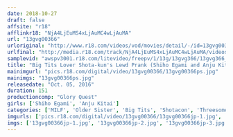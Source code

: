 ```yaml
---
date: 2018-10-27
draft: false
affsite: "r18"
afflinkr18: "NjA4LjEuMS4xLjAuMC4wLjAuMA"
url: "13gvg00366"
urloriginal: "http://www.r18.com/videos/vod/movies/detail/-/id=13gvg00366"
urlfinal: "http://media.r18.com/track/NjA4LjEuMS4xLjAuMC4wLjAuMA/videos/vod/movies/detail/-/id=13gvg00366"
samplevid: "awspv3001.r18.com/litevideo/freepv/1/13g/13gvg366/13gvg366_dmb_w.mp4"
title: "Big Tits Lover Shota-kun's Lewd Prank (Shiho Egami and Anju Kitai)"
mainimgurl: "pics.r18.com/digital/video/13gvg00366/13gvg00366ps.jpg"
mainimgs: "13gvg00366ps.jpg"
releasedate: "Oct. 05, 2016"
duration: 151
productioncomp: "Glory Quest"
girls: ['Shiho Egami', 'Anju Kitai']
categories: ['MILF', 'Older Sister', 'Big Tits', 'Shotacon', 'Threesome / Foursome', 'Hi-Def']
imgurls: ['pics.r18.com/digital/video/13gvg00366/13gvg00366jp-1.jpg', 'pics.r18.com/digital/video/13gvg00366/13gvg00366jp-2.jpg', 'pics.r18.com/digital/video/13gvg00366/13gvg00366jp-3.jpg', 'pics.r18.com/digital/video/13gvg00366/13gvg00366jp-4.jpg', 'pics.r18.com/digital/video/13gvg00366/13gvg00366jp-5.jpg', 'pics.r18.com/digital/video/13gvg00366/13gvg00366jp-6.jpg', 'pics.r18.com/digital/video/13gvg00366/13gvg00366jp-7.jpg', 'pics.r18.com/digital/video/13gvg00366/13gvg00366jp-8.jpg', 'pics.r18.com/digital/video/13gvg00366/13gvg00366jp-9.jpg', 'pics.r18.com/digital/video/13gvg00366/13gvg00366jp-10.jpg', 'pics.r18.com/digital/video/13gvg00366/13gvg00366jp-11.jpg', 'pics.r18.com/digital/video/13gvg00366/13gvg00366jp-12.jpg', 'pics.r18.com/digital/video/13gvg00366/13gvg00366jp-13.jpg', 'pics.r18.com/digital/video/13gvg00366/13gvg00366jp-14.jpg', 'pics.r18.com/digital/video/13gvg00366/13gvg00366jp-15.jpg', 'pics.r18.com/digital/video/13gvg00366/13gvg00366jp-16.jpg', 'pics.r18.com/digital/video/13gvg00366/13gvg00366jp-17.jpg', 'pics.r18.com/digital/video/13gvg00366/13gvg00366jp-18.jpg', 'pics.r18.com/digital/video/13gvg00366/13gvg00366jp-19.jpg', 'pics.r18.com/digital/video/13gvg00366/13gvg00366jp-20.jpg']
imgs: ['13gvg00366jp-1.jpg', '13gvg00366jp-2.jpg', '13gvg00366jp-3.jpg', '13gvg00366jp-4.jpg', '13gvg00366jp-5.jpg', '13gvg00366jp-6.jpg', '13gvg00366jp-7.jpg', '13gvg00366jp-8.jpg', '13gvg00366jp-9.jpg', '13gvg00366jp-10.jpg', '13gvg00366jp-11.jpg', '13gvg00366jp-12.jpg', '13gvg00366jp-13.jpg', '13gvg00366jp-14.jpg', '13gvg00366jp-15.jpg', '13gvg00366jp-16.jpg', '13gvg00366jp-17.jpg', '13gvg00366jp-18.jpg', '13gvg00366jp-19.jpg', '13gvg00366jp-20.jpg']
---
```

